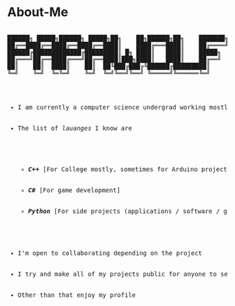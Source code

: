 # About-Me
<pre>

██████╗ █████╗██████╗ █████╗██╗    ██╗██████╗██╗    ███████╗
██╔══████╔══████╔══████╔══████║    ████╔═══████║    ██╔════╝
██████╔█████████████╔█████████║ █╗ ████║   ████║    █████╗  
██╔═══╝██╔══████╔═══╝██╔══████║███╗████║   ████║    ██╔══╝  
██║    ██║  ████║    ██║  ██╚███╔███╔╚██████╔█████████║     
╚═╝    ╚═╝  ╚═╚═╝    ╚═╝  ╚═╝╚══╝╚══╝ ╚═════╝╚══════╚═╝     

<ul>
  <li>I am currently a computer science undergrad working mostly in C++</li>
  <li>The list of <em>lauanges</em> I know are</li>
      <ul>
        <li><em><strong>C++</strong></em> [For College mostly, sometimes for Arduino projects]</li>
        <li><em><strong>C#</strong></em> [For game development]</li>
        <li><em><strong>Python</strong></em> [For side projects (applications / software / games ect...)]</li>
    </ul>
  </li>
  <li>I'm open to collaborating depending on the project</li>
  <li>I try and make all of my projects public for anyone to see and use</li>
  <li>Other than that enjoy my profile</li>
</ul>
  
<pre>

